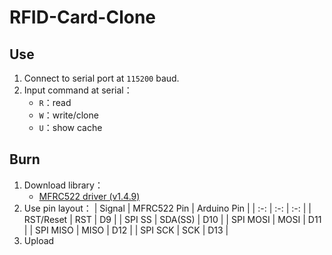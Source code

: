 # RFID-Card-Clone

## Use

1. Connect to serial port at `115200` baud.
2. Input command at serial：
    - `R`：read
    - `W`：write/clone
    - `U`：show cache

## Burn

1. Download library：
   - [MFRC522 driver (v1.4.9)](https://github.com/miguelbalboa/rfid/tree/1.4.9)
2. Use pin layout：
    | Signal | MFRC522 Pin | Arduino Pin |
    | :-: | :-: | :-: |
    | RST/Reset | RST | D9 |
    | SPI SS | SDA(SS) | D10 |
    | SPI MOSI | MOSI | D11 |
    | SPI MISO | MISO | D12 |
    | SPI SCK | SCK | D13 |
3. Upload
